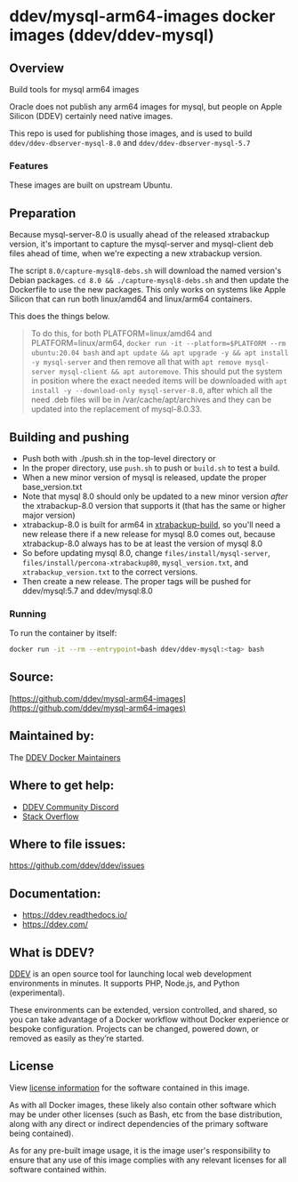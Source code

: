 # ddev/mysql-arm64-images docker images (ddev/ddev-mysql)

## Overview

Build tools for mysql arm64 images

Oracle does not publish any arm64 images for mysql, but people on Apple Silicon (DDEV) certainly need native images.

This repo is used for publishing those images, and is used to build `ddev/ddev-dbserver-mysql-8.0` and `ddev/ddev-dbserver-mysql-5.7`

### Features

These images are built on upstream Ubuntu.

## Preparation

Because mysql-server-8.0 is usually ahead of the released xtrabackup version, it's important to capture the mysql-server and mysql-client deb files ahead of time, when we're expecting a new xtrabackup version.

The script `8.0/capture-mysql8-debs.sh` will download the named version's Debian packages. `cd 8.0 && ./capture-mysql8-debs.sh` and then update the Dockerfile to use the new packages. This only works on systems like Apple Silicon that can run both linux/amd64 and linux/arm64 containers.

This does the things below.

> To do this, for both PLATFORM=linux/amd64 and PLATFORM=linux/arm64, `docker run -it --platform=$PLATFORM --rm ubuntu:20.04 bash` and `apt update && apt upgrade -y && apt install -y mysql-server` and then remove all that with `apt remove mysql-server mysql-client && apt autoremove`. This should put the system in position where the exact needed items will be downloaded with `apt install -y --download-only mysql-server-8.0`, after which all the need .deb files will be in /var/cache/apt/archives and they can be updated into the replacement of mysql-8.0.33.

## Building and pushing

* Push both with ./push.sh in the top-level directory or
* In the proper directory, use `push.sh` to push or `build.sh` to test a build.
* When a new minor version of mysql is released, update the proper base_version.txt
* Note that mysql 8.0 should only be updated to a new minor version *after* the xtrabackup-8.0 version that supports it (that has the same or higher major version)
* xtrabackup-8.0 is built for arm64 in [xtrabackup-build](https://github.com/ddev/xtrabackup-build), so you'll need a new release there if a new release for mysql 8.0 comes out, because xtrabackup-8.0 always has to be at least the version of mysql 8.0
* So before updating mysql 8.0, change `files/install/mysql-server`, `files/install/percona-xtrabackup80`, `mysql_version.txt`, and `xtrabackup_version.txt` to the correct versions.
* Then create a new release. The proper tags will be pushed for ddev/mysql:5.7 and ddev/mysql:8.0


### Running
To run the container by itself:

```bash
docker run -it --rm --entrypoint=bash ddev/ddev-mysql:<tag> bash
```

## Source:

[https://github.com/ddev/mysql-arm64-images](https://github.com/ddev/mysql-arm64-images)

## Maintained by:

The [DDEV Docker Maintainers](https://github.com/ddev)

## Where to get help:

* [DDEV Community Discord](https://discord.gg/5wjP76mBJD)
* [Stack Overflow](https://stackoverflow.com/questions/tagged/ddev)

## Where to file issues:

https://github.com/ddev/ddev/issues

## Documentation:

* https://ddev.readthedocs.io/
* https://ddev.com/

## What is DDEV?

[DDEV](https://github.com/ddev/ddev) is an open source tool for launching local web development environments in minutes. It supports PHP, Node.js, and Python (experimental).

These environments can be extended, version controlled, and shared, so you can take advantage of a Docker workflow without Docker experience or bespoke configuration. Projects can be changed, powered down, or removed as easily as they’re started.

## License

View [license information](https://github.com/ddev/ddev/blob/master/LICENSE) for the software contained in this image.

As with all Docker images, these likely also contain other software which may be under other licenses (such as Bash, etc from the base distribution, along with any direct or indirect dependencies of the primary software being contained).

As for any pre-built image usage, it is the image user's responsibility to ensure that any use of this image complies with any relevant licenses for all software contained within.

